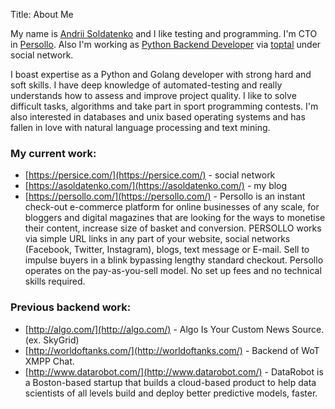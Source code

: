 Title: About Me

My name is [Andrii Soldatenko](http://asoldatenko.com) and I like testing and programming. I'm CTO in [Persollo](https://persollo.com/). Also I'm working as [Python Backend Developer](http://www.toptal.com/resume/andrii-soldatenko) via [toptal](https://www.toptal.com/#connect-fantastic-computer-engineers) under social network.

I boast expertise as a Python and Golang developer with strong hard and soft skills. I have deep knowledge of automated-testing and really understands how to assess and improve project quality. I like to solve difficult tasks, algorithms and take part in sport programming contests. I'm also interested in databases and unix based operating systems and has fallen in love with natural language processing and text mining.

### My current work:
* [https://persice.com/](https://persice.com/) - social network
* [https://asoldatenko.com/](https://asoldatenko.com/) - my blog
* [https://persollo.com/](https://persollo.com/) - Persollo is an instant check-out e-commerce platform for online businesses of any scale, for bloggers and digital magazines that are looking for the ways to monetise their content, increase size of basket and conversion. PERSOLLO works via simple URL links in any part of your website, social networks (Facebook, Twitter, Instagram), blogs, text message or E-mail. Sell to impulse buyers in a blink bypassing lengthy standard checkout. Persollo operates on the pay-as-you-sell model. No set up fees and no technical skills required.

### Previous backend work:
* [http://algo.com/](http://algo.com/) - Algo Is Your Custom News Source. (ex. SkyGrid)
* [http://worldoftanks.com/](http://worldoftanks.com/) - Backend of WoT XMPP Chat.
* [http://www.datarobot.com/](http://www.datarobot.com/) - DataRobot is a Boston-based startup that builds a cloud-based product to help data scientists of all levels build and deploy better predictive models, faster.